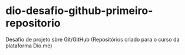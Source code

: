 # dio-desafio-github-primeiro-repositorio
Desafio de projeto sbre Git/GitHub (Repositórios criado para o curso da plataforma Dio.me)
